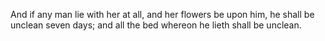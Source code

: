And if any man lie with her at all, and her flowers be upon him, he shall be unclean seven days; and all the bed whereon he lieth shall be unclean.
